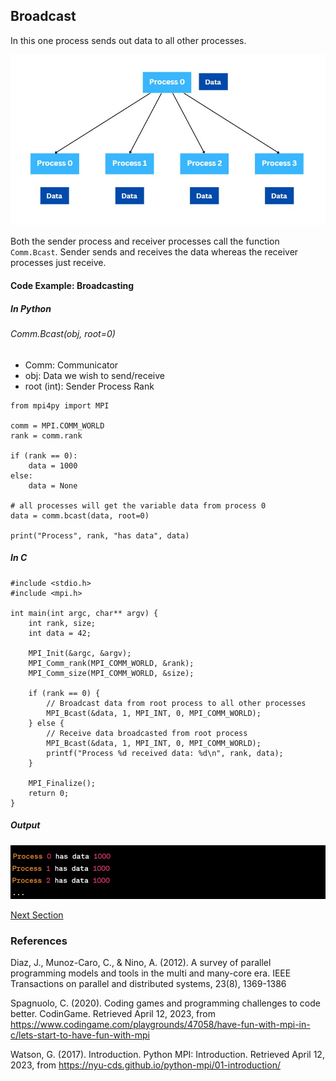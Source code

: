 ## Broadcast

In this one process sends out data to all other processes.

![alt text](https://github.com/japnitahuja/guide-to-mpi/blob/main/documentation/images/broadcast.jpg)

Both the sender process and receiver processes call the function `Comm.Bcast`. Sender sends and receives the data whereas the receiver processes just receive.

#### Code Example: Broadcasting

##### In Python

###### Comm.Bcast(obj, root=0)
- Comm: Communicator
- obj: Data we wish to send/receive
- root (int): Sender Process Rank

```
from mpi4py import MPI

comm = MPI.COMM_WORLD
rank = comm.rank

if (rank == 0):
    data = 1000
else:
    data = None

# all processes will get the variable data from process 0
data = comm.bcast(data, root=0)

print("Process", rank, "has data", data)

```

##### In C

```
#include <stdio.h>
#include <mpi.h>

int main(int argc, char** argv) {
    int rank, size;
    int data = 42;

    MPI_Init(&argc, &argv);
    MPI_Comm_rank(MPI_COMM_WORLD, &rank);
    MPI_Comm_size(MPI_COMM_WORLD, &size);

    if (rank == 0) {
        // Broadcast data from root process to all other processes
        MPI_Bcast(&data, 1, MPI_INT, 0, MPI_COMM_WORLD);
    } else {
        // Receive data broadcasted from root process
        MPI_Bcast(&data, 1, MPI_INT, 0, MPI_COMM_WORLD);
        printf("Process %d received data: %d\n", rank, data);
    }

    MPI_Finalize();
    return 0;
}
```

##### Output

![alt text](https://github.com/japnitahuja/guide-to-mpi/blob/main/documentation/images/output6.jpg)


[Next Section]()

### References

Diaz, J., Munoz-Caro, C., & Nino, A. (2012). A survey of parallel programming models and tools in the multi and many-core era. IEEE Transactions on parallel and distributed systems, 23(8), 1369-1386

Spagnuolo, C. (2020). Coding games and programming challenges to code better. CodinGame. Retrieved April 12, 2023, from https://www.codingame.com/playgrounds/47058/have-fun-with-mpi-in-c/lets-start-to-have-fun-with-mpi 

Watson, G. (2017). Introduction. Python MPI: Introduction. Retrieved April 12, 2023, from https://nyu-cds.github.io/python-mpi/01-introduction/ 
